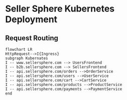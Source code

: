 # Seller Sphere Kubernetes Deployment

## Request Routing
```mermaid
flowchart LR
HttpRequest-->I{Ingress}
subgraph Kubernates
I -- www.sellersphere.com --> UsersFrontend
I -- b2b.sellersphere.com --> SellersFrontend   
I -- api.sellersphere.com/orders -->OrderService
I -- api.sellersphere.com/users -->UserService
I -- api.sellersphere.com/cart -->CartService
I -- api.sellersphere.com/products -->ProductService
I -- api.sellersphere.com/payments -->PaymentService
end
```

